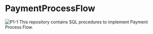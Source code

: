 # PaymentProcessFlow
![P1-1](https://user-images.githubusercontent.com/22594194/56060887-af9f5880-5d85-11e9-9749-e27b32bd8ff0.png)
This repository contains SQL procedures to implement Payment Process Flow.
